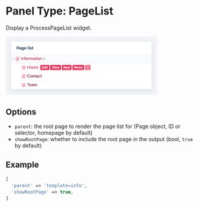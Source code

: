 # Panel Type: PageList

Display a ProcessPageList widget.

<img src="../images/page-list.png" width="400">

## Options

- `parent`: the root page to render the page list for (Page object, ID or selector, homepage by default)
- `showRootPage`: whether to include the root page in the output (bool, `true` by default)

## Example

```php
[
  'parent' => 'template=info',
  'showRootPage' => true,
]
```
